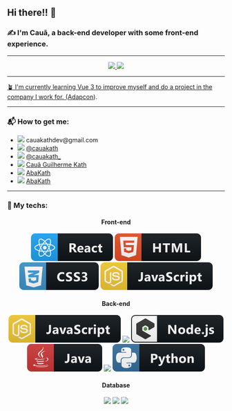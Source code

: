 ## Hi there!! 🫡

### ✍️ I'm Cauã, a back-end developer with some front-end experience.

<hr>

<div align="center">
  <a href="https://github.com/cauakath">
  <img height="160em" src="https://github-readme-stats.vercel.app/api?username=cauakath&show_icons=true&theme=dracula&include_all_commits=true&count_private=true&title_color=fff&text_color=9f9f9f&bg_color=151515"/>
  <img height="160em" src="https://github-readme-stats.vercel.app/api/top-langs/?username=cauakath&layout=compact&langs_count=7&theme=dracula&title_color=fff&text_color=9f9f9f&bg_color=151515"/>
</div>
  
<hr>

🪴 I'm currently learning Vue 3 to improve myself and do a project in the company I work for. ([Adapcon](https://github.com/Adapcon)).
  
<hr>
  
### 📬 How to get me:
  
<p>
  <ul>
    <li>
      <img src="https://user-images.githubusercontent.com/80467897/201111655-ddc624e9-aa2c-4487-8fc6-dee34aea42f2.png">
      <span>cauakathdev@gmail.com</span>
    </li>
    <li>
      <img src="https://user-images.githubusercontent.com/80467897/201110730-ae90f7b9-9e0e-48ad-93b9-f88e7206d7eb.png">
      <a href="https://www.instagram.com/cauakath/">@cauakath</a>
    </li>
    <li>
      <img src="https://user-images.githubusercontent.com/80467897/201110817-83446731-64e0-442e-8b50-0f8e7a798f4c.png">
      <a href="https://twitter.com/cauakath_">@cauakath_</a>
    </li>
    <li>
      <img src="https://user-images.githubusercontent.com/80467897/201110886-74776a3d-b463-4ef8-8dde-7296253a0956.png">
      <a href="https://www.linkedin.com/in/cau%C3%A3-guilherme-kath-24982720b/">Cauã Guilherme Kath</a>
    </li>
    <li>
      <img src="https://user-images.githubusercontent.com/80467897/201110386-fb24a47e-c1fc-41f4-a5cc-53a7fc15919f.png">
      <a href="#">AbaKath</a>
    </li>
    <li>
      <img src="https://user-images.githubusercontent.com/80467897/201111124-ffbbeb28-cf86-4309-b644-5ff8b01d521e.png">
      <a href="#">AbaKath</a>
    </li>
  </ul>
<p/>

<hr>

### 🚀 My techs:
  
<div align="center">
  
#### Front-end

<p>
  <img src="https://github.com/MikeCodesDotNET/ColoredBadges/blob/master/svg/dev/frameworks/react.svg" />
  <img src="https://github.com/MikeCodesDotNET/ColoredBadges/blob/master/svg/dev/languages/html.svg" />
  <img src="https://github.com/MikeCodesDotNET/ColoredBadges/blob/master/svg/dev/languages/css3.svg" />
  <img src="https://github.com/MikeCodesDotNET/ColoredBadges/blob/master/svg/dev/languages/js.svg" />
<p/>

#### Back-end

<p>
  <img src="https://github.com/MikeCodesDotNET/ColoredBadges/blob/master/svg/dev/languages/js.svg" />
  <img src="https://img.shields.io/badge/TypeScript-007ACC?style=for-the-badge&logo=typescript&logoColor=white" />
  <img src="https://github.com/MikeCodesDotNET/ColoredBadges/blob/master/svg/dev/frameworks/nodejs_larger.svg" />
  <img src="https://github.com/MikeCodesDotNET/ColoredBadges/blob/master/svg/dev/languages/java.svg" />
  <img src="https://img.shields.io/badge/Spring-6DB33F?style=for-the-badge&logo=spring&logoColor=white" />
  <img src="https://github.com/MikeCodesDotNET/ColoredBadges/blob/master/svg/dev/languages/python.svg" />
<p/>

#### Database

<p>
  <img src="https://img.shields.io/badge/MySQL-00000F?style=for-the-badge&logo=mysql&logoColor=white" />
  <img src="https://img.shields.io/badge/PostgreSQL-316192?style=for-the-badge&logo=postgresql&logoColor=white" />
  <img src="https://img.shields.io/badge/SQLite-07405E?style=for-the-badge&logo=sqlite&logoColor=white" />
<p/>

</div>
